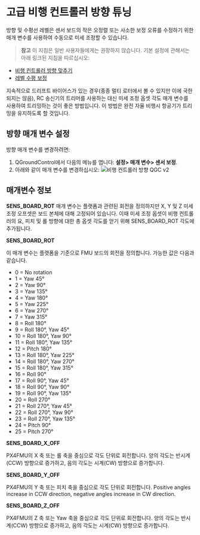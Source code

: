 # 고급 비행 컨트롤러 방향 튜닝

방향 및 수평선 레벨은 센서 보드의 작은 오정렬 또는 사소한 보정 오류를 수정하기 위한 매개 변수를 사용하여 수동으로 미세 조정할 수 있습니다.

> **참고** 이 지침은 일반 사용자들에게는 권장하지 않습니다. 기본 설정에 관해서는 아래 링크된 지침을 따르십시오:

- [비행 컨트롤러 방향 맞추기](../config/flight_controller_orientation.md)
- [레벨 수평 보정](../config/level_horizon_calibration.md) 

지속적으로 드리프트 바이어스가 있는 경우(종종 멀티 로터에서 볼 수 있지만 이에 국한되지는 않음), RC 송신기의 트리머를 사용하는 대신 미세 조정 옵셋 각도 매개 변수를 사용하여 트리밍하는 것이 좋은 방법입니다. 이 방법은 완전 자율 비행시 항공기가 트리밍을 유지하도록 할 것입니다.

## 방향 매개 변수 설정

방향 매개 변수를 변경하려면:

1. QGroundControl에서 다음의 메뉴를 엽니다: **설정> 매개 변수> 센서 보정**.
2. 아래와 같이 매개 변수를 변경하십시오: ![비행 컨트롤러 방향 QGC v2](../../images/fc_orientation_qgc_v2.png)

## 매개변수 정보

**SENS_BOARD_ROT** 매개 변수는 플랫폼과 관련된 회전을 정의하지만 X, Y 및 Z 미세 조정 오프셋은 보드 본체에 대해 고정되어 있습니다. 이때 미세 조정 옵셋이 비행 컨트롤러의 요, 피치 및 롤 방향에 대한 총 옵셋 각도를 얻기 위해 SENS_BOARD_ROT 각도에 추가됩니다.

**SENS_BOARD_ROT**

이 매개 변수는 플랫폼을 기준으로 FMU 보드의 회전을 정의합니다. 가능한 값은 다음과 같습니다.

- 0 = No rotation
- 1 = Yaw 45°
- 2 = Yaw 90°
- 3 = Yaw 135°
- 4 = Yaw 180°
- 5 = Yaw 225°
- 6 = Yaw 270°
- 7 = Yaw 315°
- 8 = Roll 180°
- 9 = Roll 180°, Yaw 45°
- 10 = Roll 180°, Yaw 90°
- 11 = Roll 180°, Yaw 135°
- 12 = Pitch 180°
- 13 = Roll 180°, Yaw 225°
- 14 = Roll 180°, Yaw 270°
- 15 = Roll 180°, Yaw 315°
- 16 = Roll 90°
- 17 = Roll 90°, Yaw 45°
- 18 = Roll 90°, Yaw 90°
- 19 = Roll 90°, Yaw 135°
- 20 = Roll 270°
- 21 = Roll 270°, Yaw 45°
- 22 = Roll 270°, Yaw 90°
- 23 = Roll 270°, Yaw 135°
- 24 = Pitch 90°
- 25 = Pitch 270°

**SENS_BOARD_X_OFF**

PX4FMU의 X 축 또는 롤 축을 중심으로 각도 단위로 회전합니다. 양의 각도는 반시계(CCW) 방향으로 증가하고, 음의 각도는 시계(CW) 방향으로 증가합니다.

**SENS_BOARD_Y_OFF**

PX4FMU의 Y 축 또는 피치 축을 중심으로 각도 단위로 회전합니다. Positive angles increase in CCW direction, negative angles increase in CW direction.

**SENS_BOARD_Z_OFF**

PX4FMU의 Z 축 또는 Yaw 축을 중심으로 각도 단위로 회전합니다. 양의 각도는 반시계(CCW) 방향으로 증가하고, 음의 각도는 시계(CW) 방향으로 증가합니다.